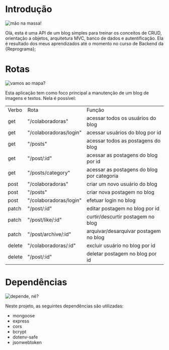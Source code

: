 # Introdução

![mão na massa!](https://media.giphy.com/media/uhoXlkw3svvgm94LQS/giphy.gif)

Olá, esta é uma API de um blog simples para treinar os conceitos de CRUD, orientação a objetos, arquitetura MVC, banco de dados e autentificação. Ela é resultado dos meus aprendizados até o momento no curso de Backend da {Reprograma};


# Rotas

![vamos ao mapa?](https://media.giphy.com/media/xUySTOigOUHucl3rfW/giphy.gif)

Esta aplicação tem como foco principal a manutenção de um blog de imagens e textos. Nela é possível:
<table>
<tr>
  <td>Verbo</td>
  <td>Rota</td>
  <td>Função</td>
</tr>
<tr>
  <td>get</td>
  <td>"/colaboradoras"</td>
  <td>acessar todos os usuários do blog</td>
</tr>
 <tr>
   <td>get</td>
   <td>"/colaboradoras/login"</td>
   <td>acessar usuários do blog por id</td>
  </tr>
  <tr>
    <td>get</td>
    <td>"/posts"</td>
   <td>acessar todos as postagens do blog</td>
  </tr>
  <tr>
    <td>get</td>
    <td>"/post/:id"</td>
   <td>acessar as postagens do blog por id</td>
  </tr>
  <tr>
    <td>get</td>
    <td>"/posts/category"</td>
   <td>acessar as postagens do blog por categoria</td>
  </tr>
  <tr>
    <td>post</td>
    <td>"/colaboradoras"</td>
   <td>criar um novo usuário do blog</td>
  </tr>
  <tr>
    <td>post</td>
    <td>"/posts"</td>
   <td>criar nova postagem no blog</td>
  </tr>
  <tr>
    <td>post</td>
    <td>"/colaboradoras/login"</td>
   <td>efetuar login no blog</td>
  </tr>
  <tr>
    <td>patch</td>
    <td>"/post/:id"</td>
   <td>editar postagem no blog por id</td>
  </tr>
  <tr>
    <td>patch</td>
    <td>"/post/like/:id"</td>
   <td>curtir/descurtir postagem no blog</td>
  </tr>
  <tr>
    <td>patch</td>
    <td>"/post/archive/:id"</td>
   <td>arquivar/desarquivar postagem no blog</td>
  </tr>
  <tr>
    <td>delete</td>
    <td>"/colaboradoras/:id"</td>
   <td>excluir usuário no blog por id</td>
  </tr>
  
  <tr>
    <td>delete</td>
    <td>"/post/:id"</td>
   <td>deletar postagem no blog por id</td>
  </tr>        
</table>


# Dependências

![depende, né?](https://media.giphy.com/media/4SLTGHrFJAvXGHHRLj/giphy-downsized-large.gif)

Neste projeto, as seguintes dependências são utilizadas:

- mongoose
- express
- cors
- bcrypt
- dotenv-safe
- jsonwebtoken
